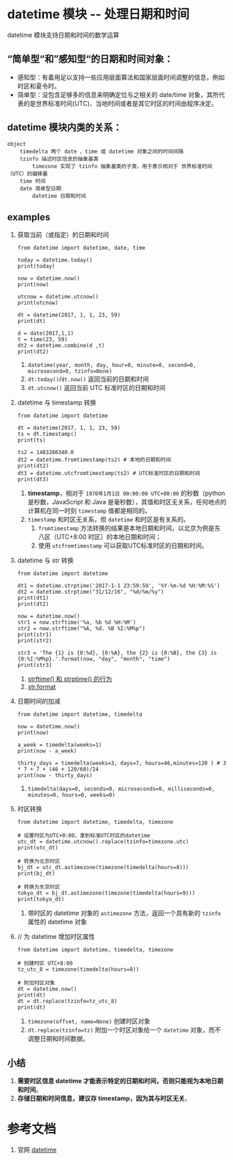# datetime 模块 -- 处理日期和时间
datetime 模块支持日期和时间的数学运算

## “简单型“和”感知型“的日期和时间对象：
- 感知型：有着用足以支持一些应用层面算法和国家层面时间调整的信息，例如时区和夏令时。
- 简单型：没包含足够多的信息来明确定位与之相关的 date/time 对象，其所代表的是世界标准时间(UTC)、当地时间或者是其它时区的时间由程序决定。

## datetime 模块内类的关系：
```
object
    timedelta 两个 date 、time 或 datetime 对象之间的时间间隔
    tzinfo 描述时区信息的抽象基类
        timezone 实现了 tzinfo 抽象基类的子类，用于表示相对于 世界标准时间（UTC）的偏移量
    time 时间
    date 简单型日期
        datetime 日期和时间
```

## examples
1. 获取当前（或指定）的日期和时间
	```
	from datetime import datetime, date, time
	
	today = datetime.today()
	print(today)
	
	now = datetime.now()
	print(now)

	utcnow = datetime.utcnow()
	print(utcnow)
	
	dt = datetime(2017, 1, 1, 23, 59)
	print(dt)

	d = date(2017,1,1)
	t = time(23, 59)
	dt2 = datetime.combine(d ,t)
	print(dt2)
	```
	1. `datetime(year, month, day, hour=0, minute=0, second=0, microsecond=0, tzinfo=None)` 
	2. `dt.today()`/`dt.now()` 返回当前的日期和时间
	3. `dt.utcnow()` 返回当前 UTC 标准时区的日期和时间

1. datetime 与 timestamp 转换
	```
	from datetime import datetime

	dt = datetime(2017, 1, 1, 23, 59)
	ts = dt.timestamp()
	print(ts)
	
	ts2 = 1483286340.0
	dt2 = datetime.fromtimestamp(ts2) # 本地的日期和时间
	print(dt2)
	dt3 = datetime.utcfromtimestamp(ts2) # UTC标准时区的日期和时间
	print(dt3)
	```
	1. **timestamp**，相对于 `1970年1月1日 00:00:00 UTC+00:00` 的秒数（python 是秒数，JavaScript 和 Java 是毫秒数），其值和时区无关系，任何地点的计算机在同一时刻 `timestamp` 值都是相同的。
	2. `timestamp` 和时区无关系，但 `datetime` 和时区是有关系的。
		1. `fromtimestamp` 方法转换的结果是本地日期和时间，以北京为例是东八区（UTC+8:00 时区）的本地日期和时间；
		2. 使用 `utcfromtimestamp` 可以获取UTC标准时区的日期和时间。

1. datetime 与 str 转换
	```
	from datetime import datetime
	
	dt1 = datetime.strptime('2017-1-1 23:59:59', '%Y-%m-%d %H:%M:%S')
	dt2 = datetime.strptime("31/12/16", "%d/%m/%y")
	print(dt1)
	print(dt2)
	
	now = datetime.now()
	str1 = now.strftime('%a, %b %d %H:%M')
	str2 = now.strftime("%A, %d. %B %I:%M%p")
	print(str1)
	print(str2)
	
	str3 = 'The {1} is {0:%d}, {0:%A}, the {2} is {0:%B}, the {3} is {0:%I:%M%p}.'.format(now, "day", "month", "time")
	print(str3)
	```
	1. [strftime() 和 strptime() 的行为](https://docs.python.org/3.5/library/datetime.html#strftime-strptime-behavior)
	2. [str.format](https://docs.python.org/3.5/library/stdtypes.html#str.format)

1. 日期时间的加减
	```
	from datetime import datetime, timedelta
	
	now = datetime.now()
	print(now)
	
	a_week = timedelta(weeks=1)
	print(now - a_week)
	
	thirty_days = timedelta(weeks=3, days=7, hours=46,minutes=120 ) # 3 * 7 + 7 + (46 + 120/60)/24
	print(now - thirty_days)
	```
	1. `timedelta(days=0, seconds=0, microseconds=0, milliseconds=0, minutes=0, hours=0, weeks=0)`


1. 时区转换
	```
	from datetime import datetime, timedelta, timezone

	# 设置时区为UTC+0:00，拿到标准UTC时区的datetime
	utc_dt = datetime.utcnow().replace(tzinfo=timezone.utc)
	print(utc_dt)
	
	# 转换为北京时区
	bj_dt = utc_dt.astimezone(timezone(timedelta(hours=8)))
	print(bj_dt)
	
	# 转换为东京时区
	tokyo_dt = bj_dt.astimezone(timezone(timedelta(hours=9)))
	print(tokyo_dt)
	```
	1. 带时区的 datetime 对象的 `astimezone` 方法，返回一个具有新的 `tzinfo` 属性的 datetime 对象

1. // 为 datetime 增加时区属性
	```
	from datetime import datetime, timedelta, timezone
	
	# 创建时区 UTC+8:00
	tz_utc_8 = timezone(timedelta(hours=8))

	# 附加时区对象
	dt = datetime.now()
	print(dt)
	dt = dt.replace(tzinfo=tz_utc_8)
	print(dt)
	```
	1. `timezone(offset, name=None)` 创建时区对象
	1. `dt.replace(tzinfo=tz)` 附加一个时区对象给一个 `datetime` 对象，而不调整日期和时间数据。 

## 小结
1. **需要时区信息 datetime 才能表示特定的日期和时间，否则只能视为本地日期和时间**。
1. **存储日期和时间信息，建议存 timestamp，因为其与时区无关**。

# 参考文档
1. 官网 [datetime](https://docs.python.org/3.5/library/datetime.html)